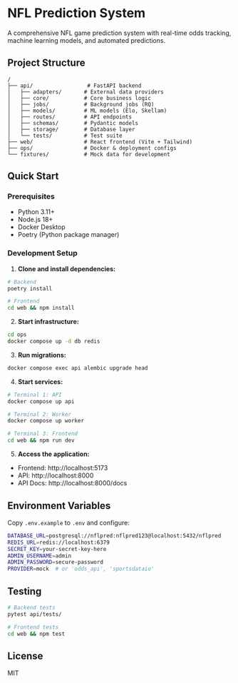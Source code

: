# NFL Prediction System

A comprehensive NFL game prediction system with real-time odds tracking, machine learning models, and automated predictions.

## Project Structure

```
/
├── api/                 # FastAPI backend
│   ├── adapters/       # External data providers
│   ├── core/           # Core business logic
│   ├── jobs/           # Background jobs (RQ)
│   ├── models/         # ML models (Elo, Skellam)
│   ├── routes/         # API endpoints
│   ├── schemas/        # Pydantic models
│   ├── storage/        # Database layer
│   └── tests/          # Test suite
├── web/                # React frontend (Vite + Tailwind)
├── ops/                # Docker & deployment configs
└── fixtures/           # Mock data for development
```

## Quick Start

### Prerequisites
- Python 3.11+
- Node.js 18+
- Docker Desktop
- Poetry (Python package manager)

### Development Setup

1. **Clone and install dependencies:**
```bash
# Backend
poetry install

# Frontend
cd web && npm install
```

2. **Start infrastructure:**
```bash
cd ops
docker compose up -d db redis
```

3. **Run migrations:**
```bash
docker compose exec api alembic upgrade head
```

4. **Start services:**
```bash
# Terminal 1: API
docker compose up api

# Terminal 2: Worker
docker compose up worker

# Terminal 3: Frontend
cd web && npm run dev
```

5. **Access the application:**
- Frontend: http://localhost:5173
- API: http://localhost:8000
- API Docs: http://localhost:8000/docs

## Environment Variables

Copy `.env.example` to `.env` and configure:

```bash
DATABASE_URL=postgresql://nflpred:nflpred123@localhost:5432/nflpred
REDIS_URL=redis://localhost:6379
SECRET_KEY=your-secret-key-here
ADMIN_USERNAME=admin
ADMIN_PASSWORD=secure-password
PROVIDER=mock  # or 'odds_api', 'sportsdataio'
```

## Testing

```bash
# Backend tests
pytest api/tests/

# Frontend tests
cd web && npm test
```

## License

MIT
